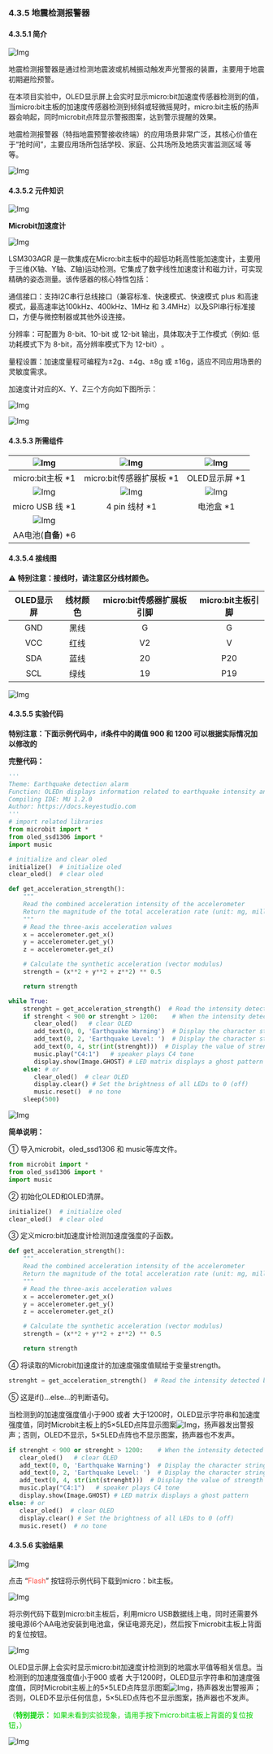 ### 4.3.5 地震检测报警器

#### 4.3.5.1 简介

![Img](./media/top1.png)

地震检测报警器是通过检测地震波或机械振动触发声光警报的装置，主要用于地震初期避险预警。

在本项目实验中，OLED显示屏上会实时显示micro:bit加速度传感器检测到的值，当micro:bit主板的加速度传感器检测到倾斜或轻微摇晃时，micro:bit主板的扬声器会响起，同时microbit点阵显示警报图案，达到警示提醒的效果。

地震检测报警器（特指地震预警接收终端）的应用场景非常广泛，其核心价值在于“抢时间”，主要应用场所包括学校、家庭、公共场所及地质灾害监测区域 等等。

![Img](./media/bottom1.png)

#### 4.3.5.2 元件知识

![Img](./media/2top.png)

**Microbit加速度计**

![Img](./media/j701.png)

LSM303AGR 是一款集成在Micro:bit主板中的超低功耗高性能加速度计，主要用于三维(X轴、Y轴、Z轴)运动检测。它集成了数字线性加速度计和磁力计，可实现精确的姿态测量‌。该传感器的核心特性包括：

‌通信接口‌：支持I2C串行总线接口（兼容标准、快速模式、快速模式 plus 和高速模式，最高速率达100kHz、400kHz、1MHz 和 3.4MHz）以及SPI串行标准接口，方便与微控制器或其他外设连接‌。

‌分辨率‌：可配置为 8-bit、10-bit 或 12-bit 输出，具体取决于工作模式（例如: 低功耗模式下为 8-bit，高分辨率模式下为 12-bit）‌。

‌量程设置‌：加速度量程可编程为±2g、±4g、±8g 或 ±16g，适应不同应用场景的灵敏度需求‌。

加速度计对应的X、Y、Z三个方向如下图所示：

![Img](./media/j701-1.png)

![Img](./media/2bottom.png)

#### 4.3.5.3 所需组件

| ![Img](./media/microbitV2.png)|![Img](./media/ExpansionBoard.png)|![Img](./media/OLED.png) | 
| :--: | :--: | :--: |
| micro:bit主板 *1 | micro:bit传感器扩展板 *1 |OLED显示屏 *1 |
|![Img](./media/usb.png) |![Img](./media/4pin.png)|![Img](./media/batterycase.png)|
| micro USB 线 *1|4 pin 线材 *1 |电池盒 *1|
|![Img](./media/AAbattery.png)| | |
|AA电池(**自备**) *6| | |

#### 4.3.5.4 接线图

⚠️ **特别注意：接线时，请注意区分线材颜色。**

| OLED显示屏 | 线材颜色 | micro:bit传感器扩展板引脚 |micro:bit主板引脚 |
| :--: | :--: | :--: | :--: |
| GND | 黑线 | G | G |
| VCC | 红线 | V2 | V |
| SDA | 蓝线 | 20 | P20 |
| SCL | 绿线 | 19 | P19 |

![Img](./media/couj5.png)

#### 4.3.5.5 实验代码

**特别注意：下面示例代码中，if条件中的阈值 900 和 1200 可以根据实际情况加以修改的**

**完整代码：**

```Python
'''
Theme: Earthquake detection alarm
Function: OLEDn displays information related to earthquake intensity and the microbit accelerometer controls a 5*5 dot matrix and speaker.
Compiling IDE: MU 1.2.0
Author: https://docs.keyestudio.com
'''
# import related libraries
from microbit import *
from oled_ssd1306 import *
import music

# initialize and clear oled
initialize()  # initialize oled
clear_oled()  # clear oled

def get_acceleration_strength():
    """
    Read the combined acceleration intensity of the accelerometer
    Return the magnitude of the total acceleration rate (unit: mg, milli-g)
    """
    # Read the three-axis acceleration values
    x = accelerometer.get_x()
    y = accelerometer.get_y()
    z = accelerometer.get_z()

    # Calculate the synthetic acceleration (vector modulus)
    strength = (x**2 + y**2 + z**2) ** 0.5

    return strength

while True:
    strenght = get_acceleration_strength()  # Read the intensity detected by the accelerometer on the microbit board
    if strenght < 900 or strenght > 1200:    # When the intensity detected by the accelerometer is less than 900 or greater than 1200
       clear_oled()   # clear OLED
       add_text(0, 0, 'Earthquake Warning')  # Display the character string in the corresponding position of OLED
       add_text(0, 2, 'Earthquake Level: ')  # Display the character string in the corresponding position of OLED
       add_text(0, 4, str(int(strenght)))  # Display the value of strength in the corresponding position of OLED
       music.play("C4:1")   # speaker plays C4 tone
       display.show(Image.GHOST) # LED matrix displays a ghost pattern
    else: # or
       clear_oled()  # clear OLED
       display.clear() # Set the brightness of all LEDs to 0 (off)
       music.reset()  # no tone
    sleep(500)
```

![Img](./media/line1.png)

**简单说明：**

① 导入microbit，oled_ssd1306 和 music等库文件。

```Python
from microbit import *
from oled_ssd1306 import *
import music
```

② 初始化OLED和OLED清屏。

```Python
initialize()  # initialize oled
clear_oled()  # clear oled
```

③ 定义micro:bit加速度计检测加速度强度的子函数。

```Python
def get_acceleration_strength():
    """
    Read the combined acceleration intensity of the accelerometer
    Return the magnitude of the total acceleration rate (unit: mg, milli-g)
    """
    # Read the three-axis acceleration values
    x = accelerometer.get_x()
    y = accelerometer.get_y()
    z = accelerometer.get_z()

    # Calculate the synthetic acceleration (vector modulus)
    strength = (x**2 + y**2 + z**2) ** 0.5

    return strength
```

④ 将读取的Microbit加速度计的加速度强度值赋给于变量strength。

```Python
strenght = get_acceleration_strength()  # Read the intensity detected by the accelerometer on the microbit board
```
 
⑤ 这是if()...else...的判断语句。

当检测到的加速度强度值小于900 或者 大于1200时，OLED显示字符串和加速度强度值，同时Microbit主板上的5×5LED点阵显示图案![Img](./media/ab4.png)，扬声器发出警报声；否则，OLED不显示，5×5LED点阵也不显示图案，扬声器也不发声。

```Python
if strenght < 900 or strenght > 1200:    # When the intensity detected by the accelerometer is less than 900 or greater than 1200
   clear_oled()   # clear OLED
   add_text(0, 0, 'Earthquake Warning')  # Display the character string in the corresponding position of OLED
   add_text(0, 2, 'Earthquake Level: ')  # Display the character string in the corresponding position of OLED
   add_text(0, 4, str(int(strenght)))  # Display the value of strength in the corresponding position of OLED
   music.play("C4:1")   # speaker plays C4 tone
   display.show(Image.GHOST) # LED matrix displays a ghost pattern
else: # or
   clear_oled()  # clear OLED
   display.clear() # Set the brightness of all LEDs to 0 (off)
   music.reset()  # no tone
```

#### 4.3.5.6 实验结果

![Img](./media/4top.png)

点击 “<span style="color: rgb(255, 76, 65);">Flash</span>” 按钮将示例代码下载到micro：bit主板。

![Img](./media/A123.png)

将示例代码下载到micro:bit主板后，利用micro USB数据线上电，同时还需要外接电源(6个AA电池安装到电池盒，保证电源充足)，然后按下microbit主板上背面的复位按钮。

![Img](./media/A455.png)

OLED显示屏上会实时显示micro:bit加速度计检测到的地震水平值等相关信息。当检测到的加速度强度值小于900 或者 大于1200时，OLED显示字符串和加速度强度值，同时Microbit主板上的5×5LED点阵显示图案![Img](./media/ab4.png)，扬声器发出警报声；否则，OLED不显示任何信息，5×5LED点阵也不显示图案，扬声器也不发声。

<span style="color: rgb(0, 209, 0);">（**特别提示：** 如果未看到实验现象，请用手按下micro:bit主板上背面的复位按钮，）</span>

![Img](./media/4bottom.png)
